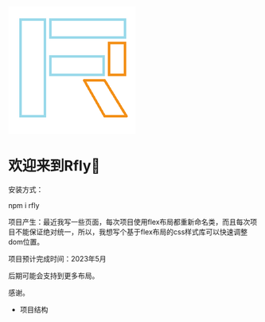 ![logo](https://github.com/RyanHo97/Rfly/blob/main/logo/logo.png)

# 欢迎来到Rfly🎉


安装方式：

npm i rfly


项目产生：最近我写一些页面，每次项目使用flex布局都重新命名类，而且每次项目不能保证绝对统一，所以，我想写个基于flex布局的css样式库可以快速调整dom位置。

项目预计完成时间：2023年5月

后期可能会支持到更多布局。

感谢。



- 项目结构